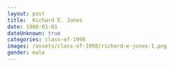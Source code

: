 ```yaml
---
layout: post
title:  Richard E. Jones
date: 1900-01-01
dateUnknown: true
categories: class-of-1998
images: /assets/class-of-1998/richard-e-jones-1.png
gender: male
---
```



